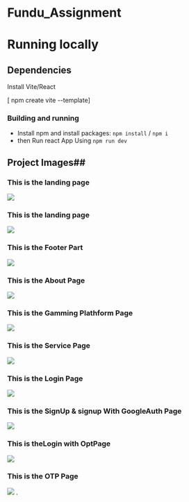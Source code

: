 # Fundu_Assignment
<h1>Running locally</h1?
<hr></hr>
<h2>Dependencies</h2>
<p>Install Vite/React </P>
[ npm create vite --template]

### Building and running
- Install npm and install packages: `npm install` / `npm i`
- then Run react App Using `npm run dev`

## Project Images##
<h3>This is the landing page </h3>
<img src="https://github.com/Ashwininagargoje703/Imges/blob/main/Home.img.png"/>
<h3>This is the landing page </h3>
<img src="https://github.com/Ashwininagargoje703/Imges/blob/main/home2.img.png"/>
<h3>This is the Footer Part </h3>
<img src="https://github.com/Ashwininagargoje703/Imges/blob/main/Footer.img.png"/>
<h3>This is the About Page</h3>
<img src="https://github.com/Ashwininagargoje703/Imges/blob/main/About.img.png"/>
<h3>This is the Gamming Plathform Page</h3>
<img src="https://github.com/Ashwininagargoje703/Imges/blob/main/GamingPlatform.img.png"/>
<h3>This is the Service Page</h3>
<img src="https://github.com/Ashwininagargoje703/Imges/blob/main/services.img.png"/>
<h3>This is the Login Page</h3>
<img src="https://github.com/Ashwininagargoje703/Imges/blob/main/Login.img.png"/>
<h3>This is the SignUp & signup With GoogleAuth Page</h3>
<img src="https://github.com/Ashwininagargoje703/Imges/blob/main/signupwithGoogle.img.png"/>
<h3>This is theLogin with OptPage</h3>
<img src="https://github.com/Ashwininagargoje703/Imges/blob/main/loginWithOtp.img.png"/>
<h3>This is the OTP Page</h3>
<img src="https://github.com/Ashwininagargoje703/Imges/blob/main/loginWithOpt.img2.png"/>
.
